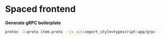 # Spaced frontend

**Generate gRPC boilerplate**

```sh
protoc -I=proto item.proto --js_out=import_style=typescript:app/grpc --grpc-web_out=import_style=typescript,mode=grpcwebtext:app/grpc
```
